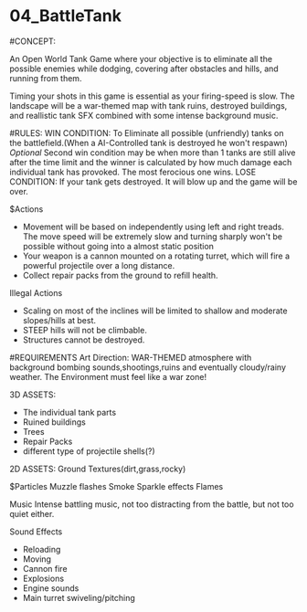 # 04_BattleTank

#CONCEPT:

An Open World Tank Game where your objective is to eliminate all the possible enemies while dodging, covering after obstacles and hills, and running from them.


Timing your shots in this game is essential as your firing-speed is slow.
The landscape will be a war-themed map with tank ruins, destroyed buildings, and reallistic tank SFX combined with some intense background music.

#RULES:
   WIN CONDITION:
   To Eliminate all possible (unfriendly) tanks on the battlefield.(When a AI-Controlled tank is destroyed he won't respawn)
   *Optional* Second win condition may be when more than 1 tanks are still alive after the time limit and the winner is calculated by how much damage each individual tank has provoked. The most ferocious one wins.
   LOSE CONDITION: If your tank gets destroyed. It will blow up and the game will be over.

$Actions
- Movement will be based on independently using left and right treads. The move speed will be extremely slow and turning sharply won't be possible without going into a almost static position
- Your weapon is a cannon mounted on a rotating turret, which will fire a powerful projectile over a long distance.
- Collect repair packs from the ground to refill health.


Illegal Actions
- Scaling on most of the inclines will be limited to shallow and moderate slopes/hills at best.
- STEEP hills will not be climbable.
- Structures cannot be destroyed.

#REQUIREMENTS
Art Direction:
WAR-THEMED atmosphere with background bombing sounds,shootings,ruins and eventually cloudy/rainy weather. The Environment must feel like a war zone!

3D ASSETS:
- The individual tank parts
- Ruined buildings
- Trees
- Repair Packs
- different type of projectile shells(?)

2D ASSETS:
Ground Textures(dirt,grass,rocky)

$Particles
Muzzle flashes
Smoke
Sparkle effects
Flames

Music
Intense battling music, not too distracting from the battle, but not too quiet either.

Sound Effects
- Reloading
- Moving
- Cannon fire
- Explosions
- Engine sounds
- Main turret swiveling/pitching
